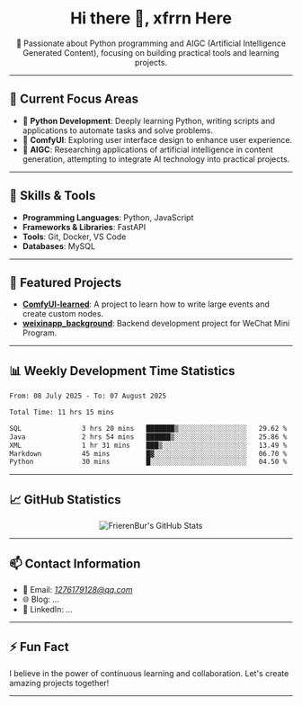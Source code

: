 <h1 align="center">Hi there 👋, xfrrn Here</h1>

<p align="center">
  🎯 Passionate about Python programming and AIGC (Artificial Intelligence Generated Content), focusing on building practical tools and learning projects.
</p>

---

## 🧠 Current Focus Areas

- 🐍 **Python Development**: Deeply learning Python, writing scripts and applications to automate tasks and solve problems.
- 🧩 **ComfyUI**: Exploring user interface design to enhance user experience.
- 🤖 **AIGC**: Researching applications of artificial intelligence in content generation, attempting to integrate AI technology into practical projects.

---

## 🔧 Skills & Tools

- **Programming Languages**: Python, JavaScript
- **Frameworks & Libraries**: FastAPI
- **Tools**: Git, Docker, VS Code
- **Databases**: MySQL

---

## 📂 Featured Projects

- [**ComfyUI-learned**](https://github.com/FrierenBur/ComfyUI-learned): A project to learn how to write large events and create custom nodes.
- [**weixinapp_background**](https://github.com/FrierenBur/weixinapp_background): Backend development project for WeChat Mini Program.

---

## 📊 Weekly Development Time Statistics
<!--START_SECTION:waka-->

```txt
From: 08 July 2025 - To: 07 August 2025

Total Time: 11 hrs 15 mins

SQL               3 hrs 20 mins   ███████▒░░░░░░░░░░░░░░░░░   29.62 %
Java              2 hrs 54 mins   ██████▒░░░░░░░░░░░░░░░░░░   25.86 %
XML               1 hr 31 mins    ███▒░░░░░░░░░░░░░░░░░░░░░   13.49 %
Markdown          45 mins         █▓░░░░░░░░░░░░░░░░░░░░░░░   06.70 %
Python            30 mins         █░░░░░░░░░░░░░░░░░░░░░░░░   04.50 %
```

<!--END_SECTION:waka-->



---

## 📈 GitHub Statistics

<p align="center">
  <img src="https://github-readme-stats.vercel.app/api?username=FrierenBur&show_icons=true&theme=radical" alt="FrierenBur's GitHub Stats" />
</p>

---

## 📫 Contact Information

- 📧 Email: *1276179128@qq.com*
- 🌐 Blog: *...*
- 💼 LinkedIn: *...*

---

## ⚡ Fun Fact

I believe in the power of continuous learning and collaboration. Let's create amazing projects together!

---
